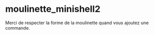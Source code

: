 # moulinette_minishell2
Merci de respecter la forme de la moulinette quand vous ajoutez une commande.
